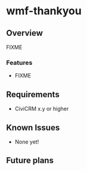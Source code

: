 # wmf-thankyou
## Overview

FIXME

### Features

* FIXME

## Requirements

* CiviCRM x.y or higher

## Known Issues

* None yet!

## Future plans
